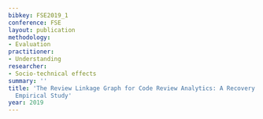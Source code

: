 ```yaml
---
bibkey: FSE2019_1
conference: FSE
layout: publication
methodology:
- Evaluation
practitioner:
- Understanding
researcher:
- Socio-technical effects
summary: ''
title: 'The Review Linkage Graph for Code Review Analytics: A Recovery Approach and
  Empirical Study'
year: 2019
---
```


